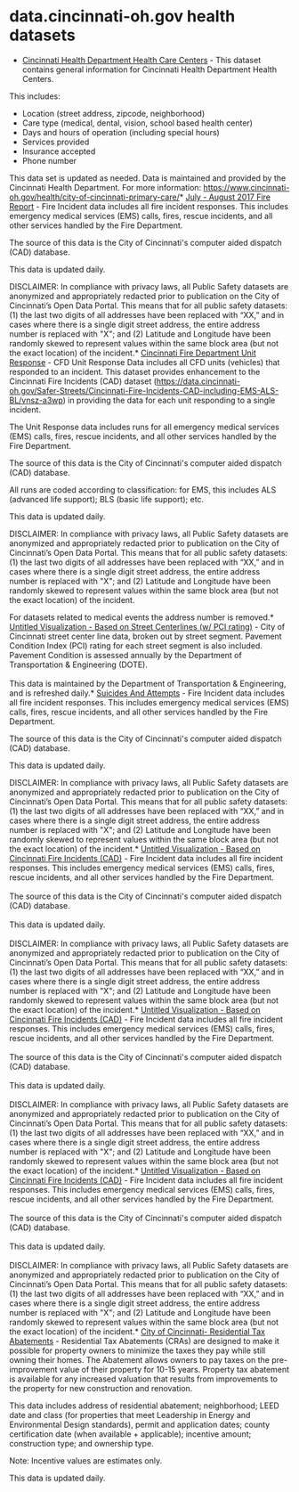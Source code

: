 # data.cincinnati-oh.gov health datasets
* [Cincinnati Health Department Health Care Centers](https://data.cincinnati-oh.gov/d/v8yh-wpss) - This dataset contains general information for Cincinnati Health Department Health Centers. 

This includes:
- Location (street address, zipcode, neighborhood)
- Care type (medical, dental, vision, school based health center)
- Days and hours of operation (including special hours)
- Services provided
- Insurance accepted
- Phone number 

This data set is updated as needed. Data is maintained and provided by the Cincinnati Health Department. For more information: https://www.cincinnati-oh.gov/health/city-of-cincinnati-primary-care/* [July - August 2017 Fire Report](https://data.cincinnati-oh.gov/d/p4wh-yreh) - Fire Incident data includes all fire incident responses. This includes emergency medical services (EMS) calls, fires, rescue incidents, and all other services handled by the Fire Department.

The source of this data is the City of Cincinnati's computer aided dispatch (CAD) database.

This data is updated daily.

DISCLAIMER: In compliance with privacy laws, all Public Safety datasets are anonymized and appropriately redacted prior to publication on the City of Cincinnati’s Open Data Portal. This means that for all public safety datasets: (1) the last two digits of all addresses have been replaced with “XX,” and in cases where there is a single digit street address, the entire address number is replaced with "X"; and (2) Latitude and Longitude have been randomly skewed to represent values within the same block area (but not the exact location) of the incident.* [Cincinnati Fire Department Unit Response](https://data.cincinnati-oh.gov/d/hec7-qw4k) - CFD Unit Response Data includes all CFD units (vehicles) that responded to an incident. This dataset provides enhancement to the Cincinnati Fire Incidents (CAD) dataset (https://data.cincinnati-oh.gov/Safer-Streets/Cincinnati-Fire-Incidents-CAD-including-EMS-ALS-BL/vnsz-a3wp) in providing the data for each unit responding to a single incident.

The Unit Response data includes runs for all emergency medical services (EMS) calls, fires, rescue incidents, and all other services handled by the Fire Department.

The source of this data is the City of Cincinnati's computer aided dispatch (CAD) database.

All runs are coded according to classification: for EMS, this includes ALS (advanced life support); BLS (basic life support); etc.

This data is updated daily.

DISCLAIMER: In compliance with privacy laws, all Public Safety datasets are anonymized and appropriately redacted prior to publication on the City of Cincinnati’s Open Data Portal. This means that for all public safety datasets: (1) the last two digits of all addresses have been replaced with “XX,” and in cases where there is a single digit street address, the entire address number is replaced with "X"; and (2) Latitude and Longitude have been randomly skewed to represent values within the same block area (but not the exact location) of the incident. 

For datasets related to medical events the address number is removed.* [Untitled Visualization - Based on Street Centerlines (w/ PCI rating)](https://data.cincinnati-oh.gov/d/d7q6-dd7x) - City of Cincinnati street center line data, broken out by street segment. Pavement Condition Index (PCI) rating for each street segment is also included. Pavement Condition is assessed annually by the Department of Transportation & Engineering (DOTE).<br /><br />This data is maintained by the Department of Transportation & Engineering, and is refreshed daily.* [Suicides And Attempts](https://data.cincinnati-oh.gov/d/w92t-np3h) - Fire Incident data includes all fire incident responses. This includes emergency medical services (EMS) calls, fires, rescue incidents, and all other services handled by the Fire Department.

The source of this data is the City of Cincinnati's computer aided dispatch (CAD) database.

This data is updated daily.

DISCLAIMER: In compliance with privacy laws, all Public Safety datasets are anonymized and appropriately redacted prior to publication on the City of Cincinnati’s Open Data Portal. This means that for all public safety datasets: (1) the last two digits of all addresses have been replaced with “XX,” and in cases where there is a single digit street address, the entire address number is replaced with "X"; and (2) Latitude and Longitude have been randomly skewed to represent values within the same block area (but not the exact location) of the incident.* [Untitled Visualization - Based on Cincinnati Fire Incidents (CAD)](https://data.cincinnati-oh.gov/d/m9m2-cnw6) - Fire Incident data includes all fire incident responses. This includes emergency medical services (EMS) calls, fires, rescue incidents, and all other services handled by the Fire Department.<br /><br />The source of this data is the City of Cincinnati's computer aided dispatch (CAD) database.<br /><br />This data is updated daily.<br /><br />DISCLAIMER: In compliance with privacy laws, all Public Safety datasets are anonymized and appropriately redacted prior to publication on the City of Cincinnati’s Open Data Portal. This means that for all public safety datasets: (1) the last two digits of all addresses have been replaced with “XX,” and in cases where there is a single digit street address, the entire address number is replaced with "X"; and (2) Latitude and Longitude have been randomly skewed to represent values within the same block area (but not the exact location) of the incident.* [Untitled Visualization - Based on Cincinnati Fire Incidents (CAD)](https://data.cincinnati-oh.gov/d/kfs8-7gff) - Fire Incident data includes all fire incident responses. This includes emergency medical services (EMS) calls, fires, rescue incidents, and all other services handled by the Fire Department.<br /><br />The source of this data is the City of Cincinnati's computer aided dispatch (CAD) database.<br /><br />This data is updated daily.<br /><br />DISCLAIMER: In compliance with privacy laws, all Public Safety datasets are anonymized and appropriately redacted prior to publication on the City of Cincinnati’s Open Data Portal. This means that for all public safety datasets: (1) the last two digits of all addresses have been replaced with “XX,” and in cases where there is a single digit street address, the entire address number is replaced with "X"; and (2) Latitude and Longitude have been randomly skewed to represent values within the same block area (but not the exact location) of the incident.* [Untitled Visualization - Based on Cincinnati Fire Incidents (CAD)](https://data.cincinnati-oh.gov/d/56j4-wt4u) - Fire Incident data includes all fire incident responses. This includes emergency medical services (EMS) calls, fires, rescue incidents, and all other services handled by the Fire Department.<br /><br />The source of this data is the City of Cincinnati's computer aided dispatch (CAD) database.<br /><br />This data is updated daily.<br /><br />DISCLAIMER: In compliance with privacy laws, all Public Safety datasets are anonymized and appropriately redacted prior to publication on the City of Cincinnati’s Open Data Portal. This means that for all public safety datasets: (1) the last two digits of all addresses have been replaced with “XX,” and in cases where there is a single digit street address, the entire address number is replaced with "X"; and (2) Latitude and Longitude have been randomly skewed to represent values within the same block area (but not the exact location) of the incident.* [City of Cincinnati- Residential Tax Abatements](https://data.cincinnati-oh.gov/d/6ck4-ukva) - Residential Tax Abatements (CRAs) are designed to make it possible for property owners to minimize the taxes they pay while still owning their homes. The Abatement allows owners to pay taxes on the pre-improvement value of their property for 10-15 years. Property tax abatement is available for any increased valuation that results from improvements to the property for new construction and renovation.

This data includes address of residential abatement; neighborhood; LEED date and class (for properties that meet Leadership in Energy and Environmental Design standards), permit and application dates; county certification date (when available + applicable); incentive amount; construction type; and ownership type.

Note: Incentive values are estimates only.

This data is updated daily.